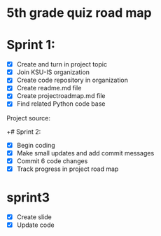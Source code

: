 # 5th grade quiz road map
# Sprint 1:
- [x] Create and turn in project topic
- [x] Join KSU-IS organization
- [x] Create code repository in organization
- [x] Create readme.md file
- [x] Create projectroadmap.md file
- [x]  Find related Python code base

Project source: 

+# Sprint 2:
- [x] Begin coding
- [x] Make small updates and add commit messages
- [x] Commit 6 code changes
- [x] Track progress in project road map

# sprint3
- [x] Create slide
- [x] Update code
